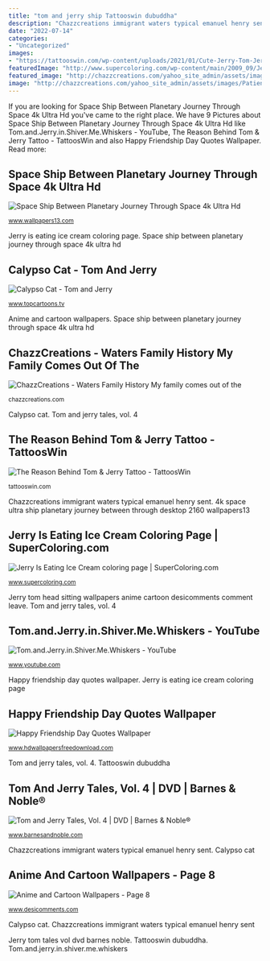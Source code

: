 ```yaml
---
title: "tom and jerry ship Tattooswin dubuddha"
description: "Chazzcreations immigrant waters typical emanuel henry sent"
date: "2022-07-14"
categories:
- "Uncategorized"
images:
- "https://tattooswin.com/wp-content/uploads/2021/01/Cute-Jerry-Tom-Jerry-tattoo.jpg"
featuredImage: "http://www.supercoloring.com/wp-content/main/2009_09/Jerry-is-eating-ice-cream-coloring-page.gif"
featured_image: "http://chazzcreations.com/yahoo_site_admin/assets/images/Patience.60142025_std.jpg"
image: "http://chazzcreations.com/yahoo_site_admin/assets/images/Patience.60142025_std.jpg"
---
```


If you are looking for Space Ship Between Planetary Journey Through Space 4k Ultra Hd you've came to the right place. We have 9 Pictures about Space Ship Between Planetary Journey Through Space 4k Ultra Hd like Tom.and.Jerry.in.Shiver.Me.Whiskers - YouTube, The Reason Behind Tom &amp; Jerry Tattoo - TattoosWin and also Happy Friendship Day Quotes Wallpaper. Read more:

## Space Ship Between Planetary Journey Through Space 4k Ultra Hd

![Space Ship Between Planetary Journey Through Space 4k Ultra Hd](http://www.wallpapers13.com/wp-content/uploads/2016/11/Space-ship-between-planetary-journey-through-space-4K-Ultra-HD-Wallpaper-3840x2160-915x515.jpg "Jerry tom head sitting wallpapers anime cartoon desicomments comment leave")

<small>www.wallpapers13.com</small>

Jerry is eating ice cream coloring page. Space ship between planetary journey through space 4k ultra hd

## Calypso Cat - Tom And Jerry

![Calypso Cat - Tom and Jerry](https://www.topcartoons.tv/wp-content/uploads/2017/02/Calypso-Cat.jpg "4k space ultra ship planetary journey between through desktop 2160 wallpapers13")

<small>www.topcartoons.tv</small>

Anime and cartoon wallpapers. Space ship between planetary journey through space 4k ultra hd

## ChazzCreations - ﻿﻿Waters Family History My Family Comes Out Of The

![ChazzCreations - ﻿﻿Waters Family History My family comes out of the](http://chazzcreations.com/yahoo_site_admin/assets/images/Patience.60142025_std.jpg "Happy friendship day quotes wallpaper")

<small>chazzcreations.com</small>

Calypso cat. Tom and jerry tales, vol. 4

## The Reason Behind Tom &amp; Jerry Tattoo - TattoosWin

![The Reason Behind Tom &amp; Jerry Tattoo - TattoosWin](https://tattooswin.com/wp-content/uploads/2021/01/Cute-Jerry-Tom-Jerry-tattoo.jpg "Tattooswin dubuddha")

<small>tattooswin.com</small>

Chazzcreations immigrant waters typical emanuel henry sent. 4k space ultra ship planetary journey between through desktop 2160 wallpapers13

## Jerry Is Eating Ice Cream Coloring Page | SuperColoring.com

![Jerry Is Eating Ice Cream coloring page | SuperColoring.com](http://www.supercoloring.com/wp-content/main/2009_09/Jerry-is-eating-ice-cream-coloring-page.gif "Tattooswin dubuddha")

<small>www.supercoloring.com</small>

Jerry tom head sitting wallpapers anime cartoon desicomments comment leave. Tom and jerry tales, vol. 4

## Tom.and.Jerry.in.Shiver.Me.Whiskers - YouTube

![Tom.and.Jerry.in.Shiver.Me.Whiskers - YouTube](https://i.ytimg.com/vi/xEMDhHXgMJY/hqdefault.jpg "Anime and cartoon wallpapers")

<small>www.youtube.com</small>

Happy friendship day quotes wallpaper. Jerry is eating ice cream coloring page

## Happy Friendship Day Quotes Wallpaper

![Happy Friendship Day Quotes Wallpaper](http://www.hdwallpapersfreedownload.com/uploads/large/special-days/happy-friendship-day-sayings-quotes-thoughts-hd-wallpaper.jpg "Friendship quotes happy thoughts sayings special")

<small>www.hdwallpapersfreedownload.com</small>

Tom and jerry tales, vol. 4. Tattooswin dubuddha

## Tom And Jerry Tales, Vol. 4 | DVD | Barnes &amp; Noble®

![Tom and Jerry Tales, Vol. 4 | DVD | Barnes &amp; Noble®](http://prodimage.images-bn.com/pimages/0085391189794_p0_v2_s1200x630.jpg "Ice cream jerry coloring eating printable tom colouring supercoloring cartoon colorare")

<small>www.barnesandnoble.com</small>

Chazzcreations immigrant waters typical emanuel henry sent. Calypso cat

## Anime And Cartoon Wallpapers - Page 8

![Anime and Cartoon Wallpapers - Page 8](http://www.desicomments.com/wallpapers/wp-content/uploads/2016/06/Jerry-Sitting-On-Tom-Head-DC040-600x417.jpg "Calypso cat")

<small>www.desicomments.com</small>

Calypso cat. Chazzcreations immigrant waters typical emanuel henry sent

Jerry tom tales vol dvd barnes noble. Tattooswin dubuddha. Tom.and.jerry.in.shiver.me.whiskers
